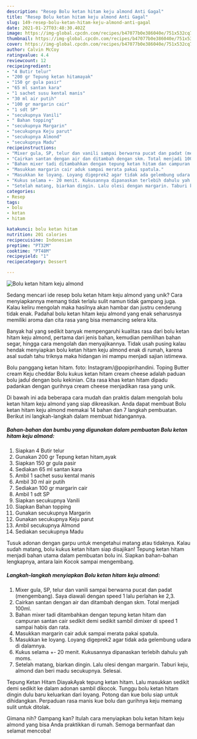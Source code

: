 ```yaml
---
description: "Resep Bolu ketan hitam keju almond Anti Gagal"
title: "Resep Bolu ketan hitam keju almond Anti Gagal"
slug: 149-resep-bolu-ketan-hitam-keju-almond-anti-gagal
date: 2021-01-27T03:48:30.402Z
image: https://img-global.cpcdn.com/recipes/b47077b0e386040e/751x532cq70/bolu-ketan-hitam-keju-almond-foto-resep-utama.jpg
thumbnail: https://img-global.cpcdn.com/recipes/b47077b0e386040e/751x532cq70/bolu-ketan-hitam-keju-almond-foto-resep-utama.jpg
cover: https://img-global.cpcdn.com/recipes/b47077b0e386040e/751x532cq70/bolu-ketan-hitam-keju-almond-foto-resep-utama.jpg
author: Calvin McCoy
ratingvalue: 4.4
reviewcount: 12
recipeingredient:
- "4 Butir telur"
- "200 gr Tepung ketan hitamayak"
- "150 gr gula pasir"
- "65 ml santan kara"
- "1 sachet susu kental manis"
- "30 ml air putih"
- "100 gr margarin cair"
- "1 sdt SP"
- "secukupnya Vanili"
- " Bahan topping"
- "secukupnya Margarin"
- "secukupnya Keju parut"
- "secukupnya Almond"
- "secukupnya Madu"
recipeinstructions:
- "Mixer gula, SP, telur dan vanili sampai berwarna pucat dan padat (mengembang). Saya diawali dengan speed 1 lalu perlahan ke 2,3."
- "Cairkan santan dengan air dan ditambah dengan skm. Total menjadi 100ml."
- "Bahan mixer tadi ditambahkan dengan tepung ketan hitam dan campuran santan cair sedikit demi sedikit sambil dimixer di speed 1 sampai habis dan rata."
- "Masukkan margarin cair aduk sampai merata pakai spatula."
- "Masukkan ke loyang. Loyang digeprek2 agar tidak ada gelembung udara di dalamnya."
- "Kukus selama +- 20 menit. Kukusannya dipanaskan terlebih dahulu yah moms."
- "Setelah matang, biarkan dingin. Lalu olesi dengan margarin. Taburi keju, almond dan beri madu secukupnya. Selesai."
categories:
- Resep
tags:
- bolu
- ketan
- hitam

katakunci: bolu ketan hitam 
nutrition: 201 calories
recipecuisine: Indonesian
preptime: "PT32M"
cooktime: "PT48M"
recipeyield: "1"
recipecategory: Dessert

---
```



![Bolu ketan hitam keju almond](https://img-global.cpcdn.com/recipes/b47077b0e386040e/751x532cq70/bolu-ketan-hitam-keju-almond-foto-resep-utama.jpg)

Sedang mencari ide resep bolu ketan hitam keju almond yang unik? Cara menyiapkannya memang tidak terlalu sulit namun tidak gampang juga. Kalau keliru mengolah maka hasilnya akan hambar dan justru cenderung tidak enak. Padahal bolu ketan hitam keju almond yang enak seharusnya memiliki aroma dan cita rasa yang bisa memancing selera kita.

Banyak hal yang sedikit banyak mempengaruhi kualitas rasa dari bolu ketan hitam keju almond, pertama dari jenis bahan, kemudian pemilihan bahan segar, hingga cara mengolah dan menyajikannya. Tidak usah pusing kalau hendak menyiapkan bolu ketan hitam keju almond enak di rumah, karena asal sudah tahu triknya maka hidangan ini mampu menjadi sajian istimewa.

Bolu panggang ketan hitam. foto: Instagram/@popiprihandini. Toping Butter cream Keju cheddar Bolu kukus ketan hitam cream cheese adalah paduan bolu jadul dengan bolu kekinian. Cita rasa khas ketan hitam dipadu padankan dengan gurihnya cream cheese menjadikan rasa yang unik.


Di bawah ini ada beberapa cara mudah dan praktis dalam mengolah bolu ketan hitam keju almond yang siap dikreasikan. Anda dapat membuat Bolu ketan hitam keju almond memakai 14 bahan dan 7 langkah pembuatan. Berikut ini langkah-langkah dalam membuat hidangannya.

<!--inarticleads1-->

##### Bahan-bahan dan bumbu yang digunakan dalam pembuatan Bolu ketan hitam keju almond:

1. Siapkan 4 Butir telur
1. Gunakan 200 gr Tepung ketan hitam,ayak
1. Siapkan 150 gr gula pasir
1. Sediakan 65 ml santan kara
1. Ambil 1 sachet susu kental manis
1. Ambil 30 ml air putih
1. Sediakan 100 gr margarin cair
1. Ambil 1 sdt SP
1. Siapkan secukupnya Vanili
1. Siapkan  Bahan topping
1. Gunakan secukupnya Margarin
1. Gunakan secukupnya Keju parut
1. Ambil secukupnya Almond
1. Sediakan secukupnya Madu


Tusuk adonan dengan garpu untuk mengetahui matang atau tidaknya. Kalau sudah matang, bolu kukus ketan hitam siap disajikan! Tepung ketan hitam menjadi bahan utama dalam pembuatan bolu ini. Siapkan bahan-bahan lengkapnya, antara lain Kocok sampai mengembang. 

<!--inarticleads2-->

##### Langkah-langkah menyiapkan Bolu ketan hitam keju almond:

1. Mixer gula, SP, telur dan vanili sampai berwarna pucat dan padat (mengembang). Saya diawali dengan speed 1 lalu perlahan ke 2,3.
1. Cairkan santan dengan air dan ditambah dengan skm. Total menjadi 100ml.
1. Bahan mixer tadi ditambahkan dengan tepung ketan hitam dan campuran santan cair sedikit demi sedikit sambil dimixer di speed 1 sampai habis dan rata.
1. Masukkan margarin cair aduk sampai merata pakai spatula.
1. Masukkan ke loyang. Loyang digeprek2 agar tidak ada gelembung udara di dalamnya.
1. Kukus selama +- 20 menit. Kukusannya dipanaskan terlebih dahulu yah moms.
1. Setelah matang, biarkan dingin. Lalu olesi dengan margarin. Taburi keju, almond dan beri madu secukupnya. Selesai.


Tepung Ketan Hitam DiayakAyak tepung ketan hitam. Lalu masukkan sedikit demi sedikit ke dalam adonan sambil dikocok. Tunggu bolu ketan hitam dingin dulu baru keluarkan dari loyang. Potong dan kue bolu siap untuk dihidangkan. Perpaduan rasa manis kue bolu dan gurihnya keju memang sulit untuk ditolak. 

Gimana nih? Gampang kan? Itulah cara menyiapkan bolu ketan hitam keju almond yang bisa Anda praktikkan di rumah. Semoga bermanfaat dan selamat mencoba!
